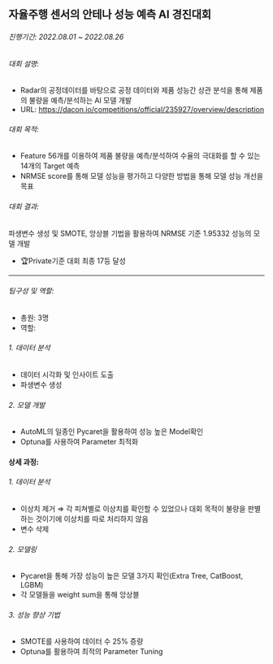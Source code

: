 ## 자율주행 센서의 안테나 성능 예측 AI 경진대회

###### 진행기간: 2022.08.01 ~ 2022.08.26

###### 대회 설명:
- Radar의 공정데이터를 바탕으로 공정 데이터와 제품 성능간 상관 분석을 통해 제품의 불량을 예측/분석하는 AI 모델 개발
- URL: https://dacon.io/competitions/official/235927/overview/description

###### 대회 목적: 
- Feature 56개를 이용하여 제품 불량을 예측/분석하여 수율의 극대화를 할 수 있는 14개의 Target 예측
- NRMSE score를 통해 모델 성능을 평가하고 다양한 방법을 통해 모델 성능 개선을 목표

###### 대회 결과: 
파생변수 생성 및 SMOTE, 앙상블 기법을 활용하여 NRMSE 기준 1.95332 성능의 모델 개발
- 🏆Private기준 대회 최종 17등 달성

-------------------------------------------------------------
###### 팀구성 및 역할: 
- 총원: 3명
- 역할:
###### 1. 데이터 분석
  - 데이터 시각화 및 인사이트 도출
  - 파생변수 생성

###### 2. 모델 개발
  - AutoML의 일종인 Pycaret을 활용하여 성능 높은 Model확인
  - Optuna를 사용하여 Parameter 최적화

#### 상세 과정:
###### 1. 데이터 분석
- 이상치 제거 ⇒ 각 피쳐별로 이상치를 확인할 수 있었으나 대회 목적이 불량을 판별하는 것이기에 이상치를 따로 처리하지 않음
- 변수 삭제

###### 2. 모델링
- Pycaret을 통해 가장 성능이 높은 모델 3가지 확인(Extra Tree, CatBoost, LGBM)
- 각 모델들을 weight sum을 통해 앙상블

###### 3. 성능 향상 기법
- SMOTE를 사용하여 데이터 수 25% 증량
- Optuna를 활용하여 최적의 Parameter Tuning
